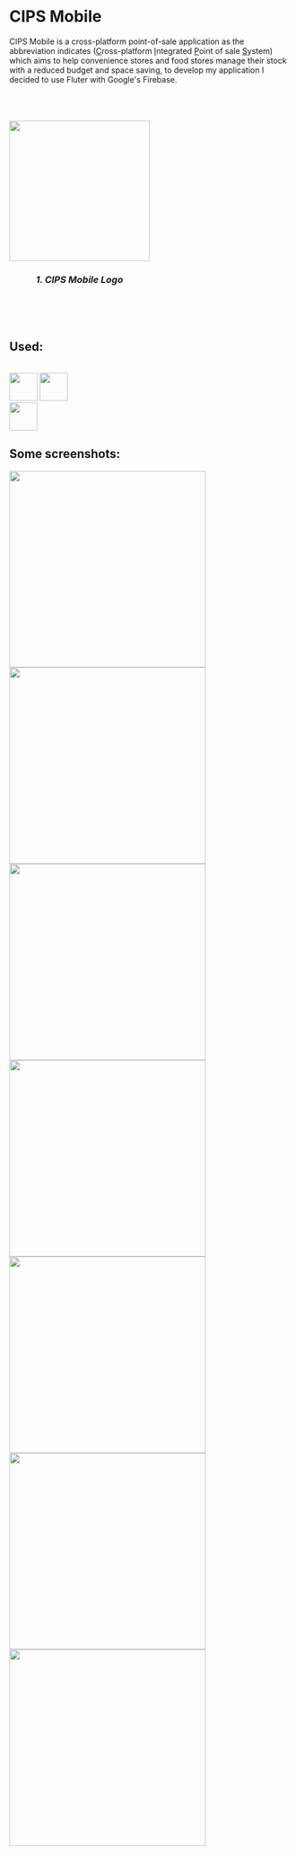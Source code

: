 # **CIPS Mobile**


CIPS Mobile is a cross-platform point-of-sale application as the abbreviation indicates (<u>C</u>ross-platform <u>I</u>ntegrated <u>P</u>oint of sale <u>S</u>ystem) which aims to help convenience stores and food stores manage their stock with a reduced budget and space saving, to develop my application I decided to use Fluter with Google's Firebase.

<br/><br/><br/>
<img src="assets/Logo.png" width=250 height=250/>

<div style="width:250px;">

<center>

### <i>1. CIPS Mobile Logo</i>

</center>

</div>

<br/><br/><br/>

## **Used:**

<br/>

<img src="https://purecode.sa/wp-content/uploads/flutter-logo-5086DD11C5-seeklogo.com_-e1615739022704-1200x1491.png" width=50 height=50/>
<img src="https://upload.wikimedia.org/wikipedia/commons/c/c6/Dart_logo.png" width=50 height=50/>

<br/>

<img src="https://firebase.google.com/static/downloads/brand-guidelines/PNG/logo-vertical.png" width=50/>

<br/>

## Some screenshots:

<img src="assets/Screenshots/select.png" width="350"/>
<img src="assets/Screenshots/quan.png" width="350"/>
<img src="assets/Screenshots/add.png" width="350"/>
<img src="assets/Screenshots/nop.png" width="350"/>
<img src="assets/Screenshots/sett.png" width="350"/>
<img src="assets/Screenshots/err.png" width="350"/>
<img src="assets/Screenshots/tran.png" width="350"/>
